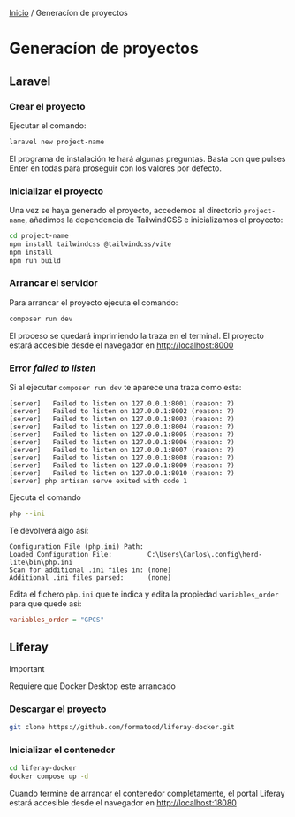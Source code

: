[Inicio](/lugspain202502) / Generacíon de proyectos

# Generacíon de proyectos

## Laravel

### Crear el proyecto

Ejecutar el comando:

```bash
laravel new project-name
```

El programa de instalación te hará algunas preguntas. Basta con que pulses Enter en todas para proseguir con los valores por defecto.

### Inicializar el proyecto

Una vez se haya generado el proyecto, accedemos al directorio `project-name`, añadimos la dependencia de TailwindCSS e inicializamos el proyecto:

```bash
cd project-name
npm install tailwindcss @tailwindcss/vite
npm install
npm run build
```

### Arrancar el servidor

Para arrancar el proyecto ejecuta el comando:

```bash
composer run dev
```

El proceso se quedará imprimiendo la traza en el terminal. El proyecto estará accesible desde el navegador en <http://localhost:8000>

### Error _failed to listen_
Si al ejecutar `composer run dev` te aparece una traza como esta:
```
[server]   Failed to listen on 127.0.0.1:8001 (reason: ?)
[server]   Failed to listen on 127.0.0.1:8002 (reason: ?)
[server]   Failed to listen on 127.0.0.1:8003 (reason: ?)
[server]   Failed to listen on 127.0.0.1:8004 (reason: ?)
[server]   Failed to listen on 127.0.0.1:8005 (reason: ?)
[server]   Failed to listen on 127.0.0.1:8006 (reason: ?)
[server]   Failed to listen on 127.0.0.1:8007 (reason: ?)
[server]   Failed to listen on 127.0.0.1:8008 (reason: ?)
[server]   Failed to listen on 127.0.0.1:8009 (reason: ?)
[server]   Failed to listen on 127.0.0.1:8010 (reason: ?)
[server] php artisan serve exited with code 1
```
Ejecuta el comando
```bash
php --ini
```
Te devolverá algo así:
```
Configuration File (php.ini) Path:
Loaded Configuration File:         C:\Users\Carlos\.config\herd-lite\bin\php.ini
Scan for additional .ini files in: (none)
Additional .ini files parsed:      (none)
```

Edita el fichero `php.ini` que te indica y edita la propiedad `variables_order` para que quede así:
```ini
variables_order = "GPCS"
```


## Liferay
> [!IMPORTANT]
> Requiere que Docker Desktop este arrancado

### Descargar el proyecto
```bash
git clone https://github.com/formatocd/liferay-docker.git
```
### Inicializar el contenedor
```bash
cd liferay-docker
docker compose up -d
```

Cuando termine de arrancar el contenedor completamente, el portal Liferay estará accesible desde el navegador en <http://localhost:18080>


